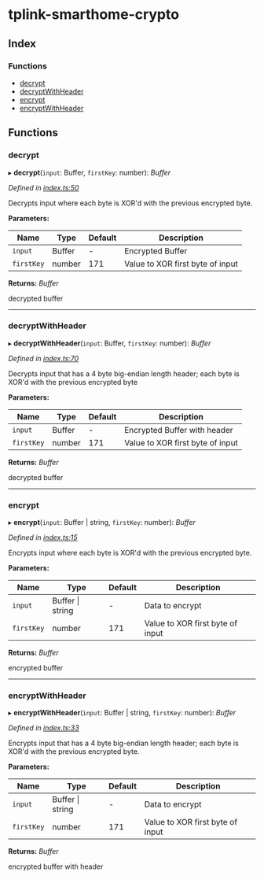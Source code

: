 
# tplink-smarthome-crypto

## Index

### Functions

* [decrypt](README.md#decrypt)
* [decryptWithHeader](README.md#decryptwithheader)
* [encrypt](README.md#encrypt)
* [encryptWithHeader](README.md#encryptwithheader)

## Functions

###  decrypt

▸ **decrypt**(`input`: Buffer, `firstKey`: number): *Buffer*

*Defined in [index.ts:50](https://github.com/plasticrake/tplink-smarthome-crypto/blob/8d7c48a/src/index.ts#L50)*

Decrypts input where each byte is XOR'd with the previous encrypted byte.

**Parameters:**

Name | Type | Default | Description |
------ | ------ | ------ | ------ |
`input` | Buffer | - | Encrypted Buffer |
`firstKey` | number | 171 | Value to XOR first byte of input |

**Returns:** *Buffer*

decrypted buffer

___

###  decryptWithHeader

▸ **decryptWithHeader**(`input`: Buffer, `firstKey`: number): *Buffer*

*Defined in [index.ts:70](https://github.com/plasticrake/tplink-smarthome-crypto/blob/8d7c48a/src/index.ts#L70)*

Decrypts input that has a 4 byte big-endian length header;
each byte is XOR'd with the previous encrypted byte

**Parameters:**

Name | Type | Default | Description |
------ | ------ | ------ | ------ |
`input` | Buffer | - | Encrypted Buffer with header |
`firstKey` | number | 171 | Value to XOR first byte of input |

**Returns:** *Buffer*

decrypted buffer

___

###  encrypt

▸ **encrypt**(`input`: Buffer | string, `firstKey`: number): *Buffer*

*Defined in [index.ts:15](https://github.com/plasticrake/tplink-smarthome-crypto/blob/8d7c48a/src/index.ts#L15)*

Encrypts input where each byte is XOR'd with the previous encrypted byte.

**Parameters:**

Name | Type | Default | Description |
------ | ------ | ------ | ------ |
`input` | Buffer &#124; string | - | Data to encrypt |
`firstKey` | number | 171 | Value to XOR first byte of input |

**Returns:** *Buffer*

encrypted buffer

___

###  encryptWithHeader

▸ **encryptWithHeader**(`input`: Buffer | string, `firstKey`: number): *Buffer*

*Defined in [index.ts:33](https://github.com/plasticrake/tplink-smarthome-crypto/blob/8d7c48a/src/index.ts#L33)*

Encrypts input that has a 4 byte big-endian length header;
each byte is XOR'd with the previous encrypted byte.

**Parameters:**

Name | Type | Default | Description |
------ | ------ | ------ | ------ |
`input` | Buffer &#124; string | - | Data to encrypt |
`firstKey` | number | 171 | Value to XOR first byte of input |

**Returns:** *Buffer*

encrypted buffer with header

